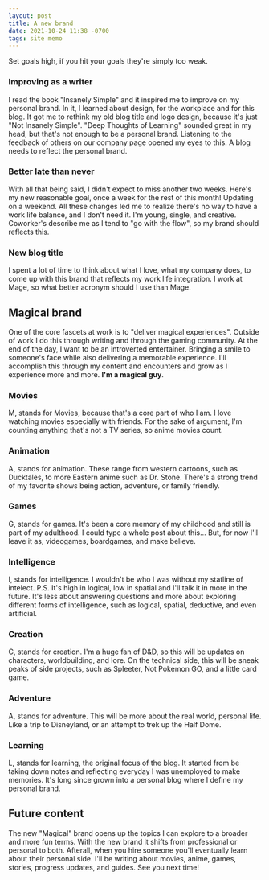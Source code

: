 ```yaml
---
layout: post
title: A new brand
date: 2021-10-24 11:38 -0700
tags: site memo
---
```

Set goals high, if you hit your goals they're simply too weak.

### Improving as a writer

I read the book "Insanely Simple" and it inspired me to improve on my personal brand. In it, I learned about design, for the workplace and for this blog. It got me to rethink my old blog title and logo design, because it's just "Not Insanely Simple". "Deep Thoughts of Learning" sounded great in my head, but that's not enough to be a personal brand. Listening to the feedback of others on our company page opened my eyes to this. A blog needs to reflect the personal brand.

### Better late than never

With all that being said, I didn't expect to miss another two weeks. Here's my new reasonable goal, once a week for the rest of this month! 
Updating on a weekend. All these changes led me to realize there's no way to have a work life balance, and I don't need it.
I'm young, single, and creative. Coworker's describe me as I tend to "go with the flow", so my brand should reflects this.

### New blog title

I spent a lot of time to think about what I love, what my company does, to come up with this brand that reflects my work life integration.
I work at Mage, so what better acronym should I use than Mage.

## Magical brand

One of the core fascets at work is to "deliver magical experiences". Outside of work I do this through writing and through the gaming community.
At the end of the day, I want to be an introverted entertainer. Bringing a smile to someone's face while also delivering a memorable experience.
I'll accomplish this through my content and encounters and grow as I experience more and more. **I'm a magical guy**.

### Movies

M, stands for Movies, because that's a core part of who I am. I love watching movies especially with friends. For the sake of argument, I'm counting anything that's not a TV series, so anime movies count.

### Animation

A, stands for animation. These range from western cartoons, such as Ducktales, to more Eastern anime such as Dr. Stone. There's a strong trend of my favorite shows being action, adventure, or family friendly.

### Games

G, stands for games. It's been a core memory of my childhood and still is part of my adulthood. I could type a whole post about this...
But, for now I'll leave it as, videogames, boardgames, and make believe.

### Intelligence

I, stands for intelligence. I wouldn't be who I was without my statline of intelect. P.S. It's high in logical, low in spatial and I'll talk it in more in the future. It's less about answering questions and more about exploring different forms of intelligence, such as logical, spatial, deductive, and even artificial.

### Creation

C, stands for creation. I'm a huge fan of D&D, so this will be updates on characters, worldbuilding, and lore.
On the technical side, this will be sneak peaks of side projects, such as Spleeter, Not Pokemon GO, and a little card game.

### Adventure

A, stands for adventure. This will be more about the real world, personal life. Like a trip to Disneyland, or an attempt to trek up the Half Dome.

### Learning

L, stands for learning, the original focus of the blog. It started from be taking down notes and reflecting everyday I was unemployed to make memories. It's long since grown into a personal blog where I define my personal brand. 

## Future content

The new "Magical" brand opens up the topics I can explore to a broader and more fun terms.
With the new brand it shifts from professional or personal to both. Afterall, when you hire someone you'll eventually learn about their personal side. I'll be writing about movies, anime, games, stories, progress updates, and guides. See you next time!